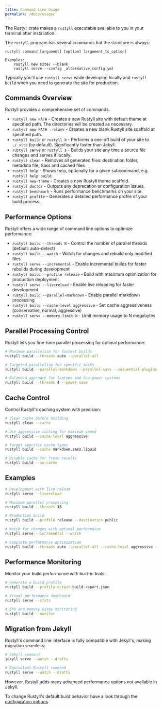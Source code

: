 ```yaml
---
title: Command Line Usage
permalink: /docs/usage/
---
```


The Rustyll crate makes a `rustyll` executable available to you in your terminal after installation.

The `rustyll` program has several commands but the structure is always:

```
rustyll command [argument] [option] [argument_to_option]

Examples:
    rustyll new site/ --blank
    rustyll serve --config _alternative_config.yml
```

Typically you'll use `rustyll serve` while developing locally and `rustyll build` when you need to generate the site for production.

## Commands Overview

Rustyll provides a comprehensive set of commands:

* `rustyll new PATH` - Creates a new Rustyll site with default theme at specified path. The directories will be created as necessary.
* `rustyll new PATH --blank` - Creates a new blank Rustyll site scaffold at specified path.
* `rustyll build` or `rustyll b` - Performs a one-off build of your site to `./_site` (by default). Significantly faster than Jekyll.
* `rustyll serve` or `rustyll s` - Builds your site any time a source file changes and serves it locally.
* `rustyll clean` - Removes all generated files: destination folder, metadata file, Sass and cached files.
* `rustyll help` - Shows help, optionally for a given subcommand, e.g. `rustyll help build`.
* `rustyll new-theme` - Creates a new Rustyll theme scaffold.
* `rustyll doctor` - Outputs any deprecation or configuration issues.
* `rustyll benchmark` - Runs performance benchmarks on your site.
* `rustyll profile` - Generates a detailed performance profile of your build process.

## Performance Options

Rustyll offers a wide range of command line options to optimize performance:

* `rustyll build --threads N` - Control the number of parallel threads (default: auto-detect)
* `rustyll build --watch` - Watch for changes and rebuild only modified files
* `rustyll serve --incremental` - Enable incremental builds for faster rebuilds during development
* `rustyll build --profile release` - Build with maximum optimization for production deployment
* `rustyll serve --livereload` - Enable live reloading for faster development
* `rustyll build --parallel-markdown` - Enable parallel markdown processing
* `rustyll build --cache-level aggressive` - Set cache aggressiveness (conservative, normal, aggressive)
* `rustyll serve --memory-limit N` - Limit memory usage to N megabytes

## Parallel Processing Control

Rustyll lets you fine-tune parallel processing for optimal performance:

```bash
# Maximum parallelism for fastest builds
rustyll build --threads auto --parallel-all

# Targeted parallelism for specific tasks
rustyll build --parallel-markdown --parallel-sass --sequential-plugins

# Balanced approach for laptops and low-power systems
rustyll build --threads 4 --power-save
```

## Cache Control

Control Rustyll's caching system with precision:

```bash
# Clear cache before building
rustyll clean --cache

# Use aggressive caching for maximum speed
rustyll build --cache-level aggressive

# Target specific cache types
rustyll build --cache markdown,sass,liquid

# Disable cache for fresh results
rustyll build --no-cache
```

## Examples

```bash
# Development with live reload
rustyll serve --livereload

# Maximum parallel processing
rustyll build --threads 16

# Production build
rustyll build --profile release --destination public

# Watch for changes with optimal performance
rustyll serve --incremental --watch

# Complete performance optimization
rustyll build --threads auto --parallel-all --cache-level aggressive --memory-optimized
```

## Performance Monitoring

Monitor your build performance with built-in tools:

```bash
# Generate a build profile
rustyll build --profile-output build-report.json

# Visual performance dashboard
rustyll serve --stats

# CPU and memory usage monitoring
rustyll build --monitor
```

## Migration from Jekyll

Rustyll's command line interface is fully compatible with Jekyll's, making migration seamless:

```bash
# Jekyll command
jekyll serve --watch --drafts

# Equivalent Rustyll command
rustyll serve --watch --drafts
```

However, Rustyll adds many advanced performance options not available in Jekyll.

To change Rustyll's default build behavior have a look through the [configuration options](/docs/configuration/).
